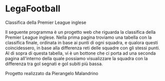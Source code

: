# LegaFootball
Classifica della Premier League inglese

Il seguente programma è un progetto web che riguarda la classifica della Premier League inglese.
Nella prima pagina troviamo una tabella con la classifica finale, ordinata in base ai punti di ogni squadra, 
e qualora questi coincidessero, in base alla differenza reti delle squadre con gli stessi punti.
Al di sopra di questa tabella, vi è un bottone che ci porta ad una seconda pagina all'interno della quale 
possiamo visualizzare la squadra con la differenza tra gol segnati e gol subiti più bassa.

Progetto realizzato da Pierangelo Malandrino
